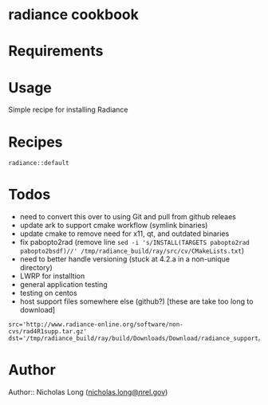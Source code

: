 # radiance cookbook

# Requirements

# Usage

Simple recipe for installing Radiance

# Recipes

`radiance::default`

# Todos

* need to convert this over to using Git and pull from github releaes
* update ark to support cmake workflow (symlink binaries)
* update cmake to remove need for x11, qt, and outdated binaries
* fix pabopto2rad (remove line `sed -i 's/INSTALL(TARGETS pabopto2rad pabopto2bsdf)//' /tmp/radiance_build/ray/src/cv/CMakeLists.txt`)
* need to better handle versioning (stuck at 4.2.a in a non-unique directory)
* LWRP for installtion
* general application testing
* testing on centos
* host support files somewhere else (github?) [these are take too long to download] 

```
src='http://www.radiance-online.org/software/non-cvs/rad4R1supp.tar.gz'
dst='/tmp/radiance_build/ray/build/Downloads/Download/radiance_support/rad4R1supp.tar.gz'
```

# Author

Author:: Nicholas Long (<nicholas.long@nrel.gov>)
